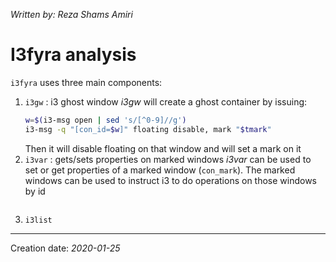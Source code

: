 _Written by: Reza Shams Amiri_
# I3fyra analysis
`i3fyra` uses three main components:
1. `i3gw` : i3 ghost window
   _i3gw_ will create a ghost container by issuing:
   ``` sh
   w=$(i3-msg open | sed 's/[^0-9]//g')
   i3-msg -q "[con_id=$w]" floating disable, mark "$tmark"
   ```
   Then it will disable floating on that window and will set a mark on it
3. `i3var` : gets/sets properties on marked windows
   _i3var_ can be used to set or get properties of a marked window (`con_mark`). The marked windows can be used to instruct i3 to do operations on those windows by id
   ``` sh
   
   ```
1. `i3list`

   

* * *
Creation date: _2020-01-25_
